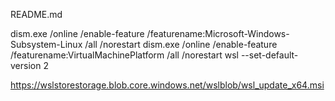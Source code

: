 README.md


dism.exe /online /enable-feature /featurename:Microsoft-Windows-Subsystem-Linux /all /norestart 
dism.exe /online /enable-feature /featurename:VirtualMachinePlatform /all /norestart 
wsl --set-default-version 2

https://wslstorestorage.blob.core.windows.net/wslblob/wsl_update_x64.msi
